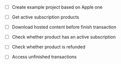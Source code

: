 - [ ] Create example project based on Apple one
- [ ] Get active subscription products
- [ ] Download hosted content before finish transaction
- [ ] Check whether product has an active subscription
- [ ] Check whether product is refunded
- [ ] Access unfinished transactions


